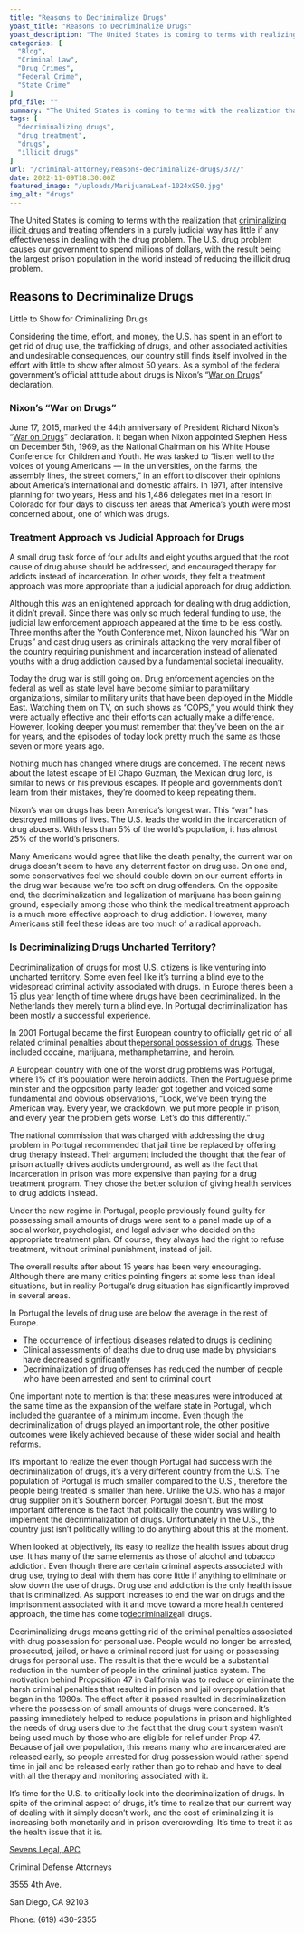 ```yaml
---
title: "Reasons to Decriminalize Drugs"
yoast_title: "Reasons to Decriminalize Drugs"
yoast_description: "The United States is coming to terms with realizing criminalizing drugs and treating offenders judicially has little effect dealing with the drug problem."
categories: [
  "Blog",
  "Criminal Law",
  "Drug Crimes",
  "Federal Crime",
  "State Crime"  
]
pfd_file: ""
summary: "The United States is coming to terms with the realization that criminalizing illicit drugs and treating offenders in a purely judicial way has little if any effectiveness in dealing with the drug problem. The U.S. drug problem causes our government to spend millions of dollars, with the result being the largest prison population in the"
tags: [
  "decriminalizing drugs",
  "drug treatment",
  "drugs",
  "illicit drugs"
]
url: "/criminal-attorney/reasons-decriminalize-drugs/372/"
date: 2022-11-09T18:30:00Z
featured_image: "/uploads/MarijuanaLeaf-1024x950.jpg"
img_alt: "drugs"
---
```

The United States is coming to terms with the realization that [criminalizing illicit drugs](https://www.sevenslegal.com/) and treating offenders in a purely judicial way has little if any effectiveness in dealing with the drug problem. The U.S. drug problem causes our government to spend millions of dollars, with the result being the largest prison population in the world instead of reducing the illicit drug problem.

## Reasons to Decriminalize Drugs

Little to Show for Criminalizing Drugs

Considering the time, effort, and money, the U.S. has spent in an effort to get rid of drug use, the trafficking of drugs, and other associated activities and undesirable consequences, our country still finds itself involved in the effort with little to show after almost 50 years. As a symbol of the federal government’s official attitude about drugs is Nixon’s “[War on Drugs](https://www.sevenslegal.com/)” declaration.

### Nixon’s “War on Drugs”

June 17, 2015, marked the 44th anniversary of President Richard Nixon’s “[War on Drugs](https://www.sevenslegal.com/)” declaration. It began when Nixon appointed Stephen Hess on December 5th, 1969, as the National Chairman on his White House Conference for Children and Youth. He was tasked to “listen well to the voices of young Americans — in the universities, on the farms, the assembly lines, the street corners,” in an effort to discover their opinions about America’s international and domestic affairs. In 1971, after intensive planning for two years, Hess and his 1,486 delegates met in a resort in Colorado for four days to discuss ten areas that America’s youth were most concerned about, one of which was drugs.

### Treatment Approach vs Judicial Approach for Drugs

A small drug task force of four adults and eight youths argued that the root cause of drug abuse should be addressed, and encouraged therapy for addicts instead of incarceration. In other words, they felt a treatment approach was more appropriate than a judicial approach for drug addiction.

Although this was an enlightened approach for dealing with drug addiction, it didn’t prevail. Since there was only so much federal funding to use, the judicial law enforcement approach appeared at the time to be less costly. Three months after the Youth Conference met, Nixon launched his “War on Drugs” and cast drug users as criminals attacking the very moral fiber of the country requiring punishment and incarceration instead of alienated youths with a drug addiction caused by a fundamental societal inequality.

Today the drug war is still going on. Drug enforcement agencies on the federal as well as state level have become similar to paramilitary organizations, similar to military units that have been deployed in the Middle East. Watching them on TV, on such shows as “COPS,” you would think they were actually effective and their efforts can actually make a difference. However, looking deeper you must remember that they’ve been on the air for years, and the episodes of today look pretty much the same as those seven or more years ago.

Nothing much has changed where drugs are concerned. The recent news about the latest escape of El Chapo Guzman, the Mexican drug lord, is similar to news or his previous escapes. If people and governments don’t learn from their mistakes, they’re doomed to keep repeating them.

Nixon’s war on drugs has been America’s longest war. This “war” has destroyed millions of lives. The U.S. leads the world in the incarceration of drug abusers. With less than 5% of the world’s population, it has almost 25% of the world’s prisoners.

Many Americans would agree that like the death penalty, the current war on drugs doesn’t seem to have any deterrent factor on drug use. On one end, some conservatives feel we should double down on our current efforts in the drug war because we’re too soft on drug offenders. On the opposite end, the decriminalization and legalization of marijuana has been gaining ground, especially among those who think the medical treatment approach is a much more effective approach to drug addiction. However, many Americans still feel these ideas are too much of a radical approach.

### Is Decriminalizing Drugs Uncharted Territory?

Decriminalization of drugs for most U.S. citizens is like venturing into uncharted territory. Some even feel like it’s turning a blind eye to the widespread criminal activity associated with drugs. In Europe there’s been a 15 plus year length of time where drugs have been decriminalized. In the Netherlands they merely turn a blind eye. In Portugal decriminalization has been mostly a successful experience.

In 2001 Portugal became the first European country to officially get rid of all related criminal penalties about the[personal possession of drugs](https://www.sevenslegal.com/). These included cocaine, marijuana, methamphetamine, and heroin.

A European country with one of the worst drug problems was Portugal, where 1% of it’s population were heroin addicts. Then the Portuguese prime minister and the opposition party leader got together and voiced some fundamental and obvious observations, “Look, we’ve been trying the American way. Every year, we crackdown, we put more people in prison, and every year the problem gets worse. Let’s do this differently.”

The national commission that was charged with addressing the drug problem in Portugal recommended that jail time be replaced by offering drug therapy instead. Their argument included the thought that the fear of prison actually drives addicts underground, as well as the fact that incarceration in prison was more expensive than paying for a drug treatment program. They chose the better solution of giving health services to drug addicts instead.

Under the new regime in Portugal, people previously found guilty for possessing small amounts of drugs were sent to a panel made up of a social worker, psychologist, and legal adviser who decided on the appropriate treatment plan. Of course, they always had the right to refuse treatment, without criminal punishment, instead of jail.

The overall results after about 15 years has been very encouraging. Although there are many critics pointing fingers at some less than ideal situations, but in reality Portugal’s drug situation has significantly improved in several areas.

In Portugal the levels of drug use are below the average in the rest of Europe.

* The occurrence of infectious diseases related to drugs is declining
* Clinical assessments of deaths due to drug use made by physicians have decreased significantly
* Decriminalization of drug offenses has reduced the number of people who have been arrested and sent to criminal court

One important note to mention is that these measures were introduced at the same time as the expansion of the welfare state in Portugal, which included the guarantee of a minimum income. Even though the decriminalization of drugs played an important role, the other positive outcomes were likely achieved because of these wider social and health reforms.

It’s important to realize the even though Portugal had success with the decriminalization of drugs, it’s a very different country from the U.S. The population of Portugal is much smaller compared to the U.S., therefore the people being treated is smaller than here. Unlike the U.S. who has a major drug supplier on it’s Southern border, Portugal doesn’t. But the most important difference is the fact that politically the country was willing to implement the decriminalization of drugs. Unfortunately in the U.S., the country just isn’t politically willing to do anything about this at the moment.

When looked at objectively, its easy to realize the health issues about drug use. It has many of the same elements as those of alcohol and tobacco addiction. Even though there are certain criminal aspects associated with drug use, trying to deal with them has done little if anything to eliminate or slow down the use of drugs. Drug use and addiction is the only health issue that is criminalized. As support increases to end the war on drugs and the imprisonment associated with it and move toward a more health centered approach, the time has come to[decriminalize](https://www.sevenslegal.com/)all drugs.

Decriminalizing drugs means getting rid of the criminal penalties associated with drug possession for personal use. People would no longer be arrested, prosecuted, jailed, or have a criminal record just for using or possessing drugs for personal use. The result is that there would be a substantial reduction in the number of people in the criminal justice system. The motivation behind Proposition 47 in California was to reduce or eliminate the harsh criminal penalties that resulted in prison and jail overpopulation that began in the 1980s. The effect after it passed resulted in decriminalization where the possession of small amounts of drugs were concerned. It’s passing immediately helped to reduce populations in prison and highlighted the needs of drug users due to the fact that the drug court system wasn’t being used much by those who are eligible for relief under Prop 47. Because of jail overpopulation, this means many who are incarcerated are released early, so people arrested for drug possession would rather spend time in jail and be released early rather than go to rehab and have to deal with all the therapy and monitoring associated with it.

It’s time for the U.S. to critically look into the decriminalization of drugs. In spite of the criminal aspect of drugs, it’s time to realize that our current way of dealing with it simply doesn’t work, and the cost of criminalizing it is increasing both monetarily and in prison overcrowding. It’s time to treat it as the health issue that it is.

[Sevens Legal, APC](http://www.sevenslegal.com/ "Sevens Legal, APC")

Criminal Defense Attorneys

3555 4th Ave.

San Diego, CA 92103

Phone: (619) 430-2355